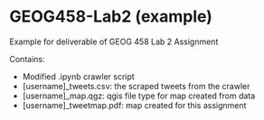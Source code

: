 # GEOG458-Lab2 (example)
Example for deliverable of GEOG 458 Lab 2 Assignment

Contains: 

- Modified .ipynb crawler script 
- [username]_tweets.csv: the scraped tweets from the crawler
- [username]_map.qgz: qgis file type for map created from data 
- [username]_tweetmap.pdf: map created for this assignment
